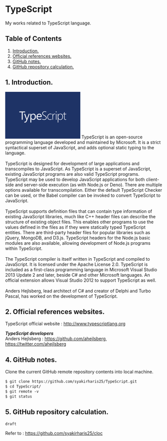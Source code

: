 # TypeScript
My works related to TypeScript language.

## Table of Contents
1. [Introduction.](#introduction)
2. [Official references websites.](#references)
3. [GitHub notes.](#github)
4. [GitHub repository calculation.](#calculation)

<a name="introduction"></a>
## 1. Introduction.
<img src="typescript.png" height="150"> 
TypeScript is an open-source programming language developed and maintained by Microsoft. It is a strict syntactical superset of JavaScript, and adds optional static typing to the language.
<br /><br />
TypeScript is designed for development of large applications and transcompiles to JavaScript. As TypeScript is a superset of JavaScript, existing JavaScript programs are also valid TypeScript programs. TypeScript may be used to develop JavaScript applications for both client-side and server-side execution (as with Node.js or Deno). There are multiple options available for transcompilation. Either the default TypeScript Checker can be used, or the Babel compiler can be invoked to convert TypeScript to JavaScript.
<br /><br />
TypeScript supports definition files that can contain type information of existing JavaScript libraries, much like C++ header files can describe the structure of existing object files. This enables other programs to use the values defined in the files as if they were statically typed TypeScript entities. There are third-party header files for popular libraries such as jQuery, MongoDB, and D3.js. TypeScript headers for the Node.js basic modules are also available, allowing development of Node.js programs within TypeScript.
<br /><br />
The TypeScript compiler is itself written in TypeScript and compiled to JavaScript. It is licensed under the Apache License 2.0.
TypeScript is included as a first-class programming language in Microsoft Visual Studio 2013 Update 2 and later, beside C# and other Microsoft languages. An official extension allows Visual Studio 2012 to support TypeScript as well.
<br /><br />
Anders Hejlsberg, lead architect of C# and creator of Delphi and Turbo Pascal, has worked on the development of TypeScript.

<a name="references"></a>
## 2. Official references websites. 
TypeScript official website : http://www.typescriptlang.org <br />

**_TypeScript developers_** <br />
Anders Hejlsberg : https://github.com/ahejlsberg, https://twitter.com/ahejlsberg <br />

<a name="github"></a>
## 4. GitHub notes.
Clone the current GitHub remote repository contents into local machine.
```
$ git clone https://github.com/syakirharis25/TypeScript.git
$ cd TypeScript/
$ git remote -v
$ git status
```

<a name="calculation"></a>
## 5. GitHub repository calculation.
```
draft
```
Refer to : https://github.com/syakirharis25/cloc
